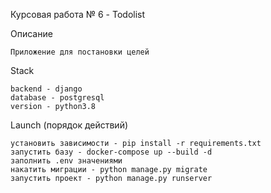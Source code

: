 Курсовая работа № 6 - Todolist

Описание
    
    Приложение для постановки целей

Stack
    
    backend - django
    database - postgresql
    version - python3.8

Launch (порядок действий)

    установить зависимости - pip install -r requirements.txt
    запустить базу - docker-compose up --build -d
    заполнить .env значениями
    накатить миграции - python manage.py migrate
    запустить проект - python manage.py runserver